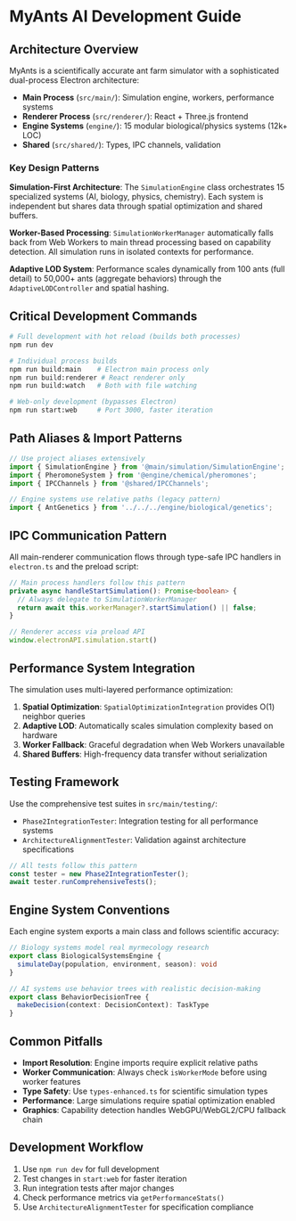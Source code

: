 # MyAnts AI Development Guide

## Architecture Overview

MyAnts is a scientifically accurate ant farm simulator with a sophisticated dual-process Electron architecture:

- **Main Process** (`src/main/`): Simulation engine, workers, performance systems
- **Renderer Process** (`src/renderer/`): React + Three.js frontend
- **Engine Systems** (`engine/`): 15 modular biological/physics systems (12k+ LOC)
- **Shared** (`src/shared/`): Types, IPC channels, validation

### Key Design Patterns

**Simulation-First Architecture**: The `SimulationEngine` class orchestrates 15 specialized systems (AI, biology, physics, chemistry). Each system is independent but shares data through spatial optimization and shared buffers.

**Worker-Based Processing**: `SimulationWorkerManager` automatically falls back from Web Workers to main thread processing based on capability detection. All simulation runs in isolated contexts for performance.

**Adaptive LOD System**: Performance scales dynamically from 100 ants (full detail) to 50,000+ ants (aggregate behaviors) through the `AdaptiveLODController` and spatial hashing.

## Critical Development Commands

```bash
# Full development with hot reload (builds both processes)
npm run dev

# Individual process builds
npm run build:main    # Electron main process only
npm run build:renderer # React renderer only
npm run build:watch   # Both with file watching

# Web-only development (bypasses Electron)
npm run start:web     # Port 3000, faster iteration
```

## Path Aliases & Import Patterns

```typescript
// Use project aliases extensively
import { SimulationEngine } from '@main/simulation/SimulationEngine';
import { PheromoneSystem } from '@engine/chemical/pheromones';
import { IPCChannels } from '@shared/IPCChannels';

// Engine systems use relative paths (legacy pattern)
import { AntGenetics } from '../../../engine/biological/genetics';
```

## IPC Communication Pattern

All main-renderer communication flows through type-safe IPC handlers in `electron.ts` and the preload script:

```typescript
// Main process handlers follow this pattern
private async handleStartSimulation(): Promise<boolean> {
  // Always delegate to SimulationWorkerManager
  return await this.workerManager?.startSimulation() || false;
}

// Renderer access via preload API
window.electronAPI.simulation.start()
```

## Performance System Integration

The simulation uses multi-layered performance optimization:

1. **Spatial Optimization**: `SpatialOptimizationIntegration` provides O(1) neighbor queries
2. **Adaptive LOD**: Automatically scales simulation complexity based on hardware
3. **Worker Fallback**: Graceful degradation when Web Workers unavailable
4. **Shared Buffers**: High-frequency data transfer without serialization

## Testing Framework

Use the comprehensive test suites in `src/main/testing/`:

- `Phase2IntegrationTester`: Integration testing for all performance systems
- `ArchitectureAlignmentTester`: Validation against architecture specifications

```typescript
// All tests follow this pattern
const tester = new Phase2IntegrationTester();
await tester.runComprehensiveTests();
```

## Engine System Conventions

Each engine system exports a main class and follows scientific accuracy:

```typescript
// Biology systems model real myrmecology research
export class BiologicalSystemsEngine {
  simulateDay(population, environment, season): void
}

// AI systems use behavior trees with realistic decision-making
export class BehaviorDecisionTree {
  makeDecision(context: DecisionContext): TaskType
}
```

## Common Pitfalls

- **Import Resolution**: Engine imports require explicit relative paths
- **Worker Communication**: Always check `isWorkerMode` before using worker features
- **Type Safety**: Use `types-enhanced.ts` for scientific simulation types
- **Performance**: Large simulations require spatial optimization enabled
- **Graphics**: Capability detection handles WebGPU/WebGL2/CPU fallback chain

## Development Workflow

1. Use `npm run dev` for full development
2. Test changes in `start:web` for faster iteration
3. Run integration tests after major changes
4. Check performance metrics via `getPerformanceStats()`
5. Use `ArchitectureAlignmentTester` for specification compliance